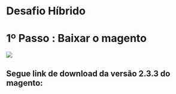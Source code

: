 # Desafio Híbrido
 
# 1º Passo : Baixar o magento

<img src="https://miro.medium.com/max/700/1*-S7ezOMsoIh9tSeXVX4YaA.png">
<h2>Segue link de download da versão 2.3.3 do magento: <a href="https://magento.com/tech-resources/download#archive-releases"</h2>
